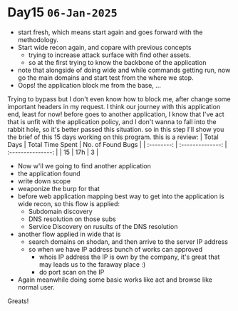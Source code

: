 # Day15 `06-Jan-2025`
- start fresh, which means start again and goes forward with the methodology.
- Start wide recon again, and copare with previous concepts
    - trying to increase attack surface with find other assets.
    - so at the first trying to know the backbone of the application
- note that alongside of doing wide and while commands getting run, now go the main domains and start test from the where we stop.
- Oops! the application block me from the base, ...

Trying to bypass but I don't even know how to block me, after change some important headers in my request. I think our journey with this application end, least for now!
before goes to another application, I know that I've act that is unfit with the application policy, and I don't wanna to fall into the rabbit hole, so it's better passed this situation. so in this step I'll show you the brief of this 15 days working on this program. this is a review:
| Total Days | Total Time Spent | No. of Found Bugs |
| :--------: | :--------------: | :---------------: |
| 15 | 17h | 3 |
- Now w'll we going to find another application
- the application found 
- write down scope 
- weaponize the burp for that 
- before web application mapping best way to get into the application is wide recon, so this flow is applied:
    - Subdomain discovery
    - DNS resolution on those subs
    - Service Discovery on rusults of the DNS resolution
- another flow applied in wide that is 
    - search domains on shodan, and then arrive to the server IP address
    - so when we have IP address bunch of works can approved
        - whois IP address the IP is own by the company, it's great that may leads us to the faraway place :) 
        - do port scan on the IP
- Again meanwhile doing some basic works like act and browse like normal user.

Greats!
